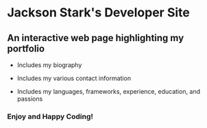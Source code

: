 # Jackson Stark's Developer Site

## An interactive web page highlighting my portfolio

- Includes my biography

- Includes my various contact information

- Includes my languages, frameworks, experience, education, and passions

### Enjoy and Happy Coding!